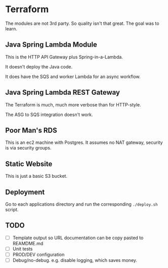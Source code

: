 # Terraform

The modules are not 3rd party. So quality isn't that great. The goal was to learn.

## Java Spring Lambda Module

This is the HTTP API Gateway plus Spring-in-a-Lambda.

It doesn't deploy the Java code.

It does have the SQS and worker Lambda for an async workflow.

## Java Spring Lambda REST Gateway

The Terraform is much, much more verbose than for HTTP-style.

The ASG to SQS integration doesn't work.

## Poor Man's RDS
This is an ec2 machine with Postgres. It assumes no NAT gateway, security is via security groups.

## Static Website
This is just a basic S3 bucket.


## Deployment
Go to each applications directory and run the corresponding `./deploy.sh` script.


## TODO
- [ ] Template output so URL documentation can be copy pasted to REAMDME.md
- [ ] Unit tests
- [ ] PROD/DEV configuration
- [ ] Debug/no-debug. e.g. disable logging, which saves money.